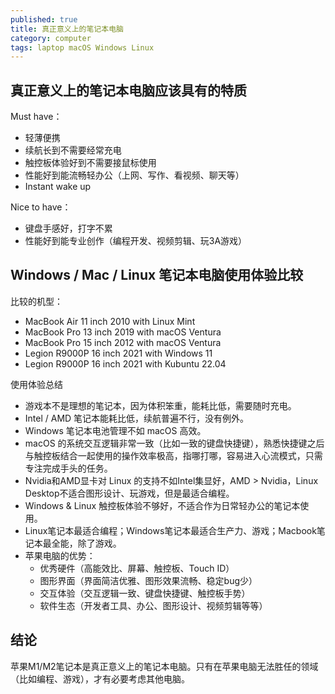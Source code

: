 ```yaml
---
published: true
title: 真正意义上的笔记本电脑
category: computer
tags: laptop macOS Windows Linux
---
```

## 真正意义上的笔记本电脑应该具有的特质

Must have：

- 轻薄便携
- 续航长到不需要经常充电
- 触控板体验好到不需要接鼠标使用
- 性能好到能流畅轻办公（上网、写作、看视频、聊天等）
- Instant wake up

Nice to have：

- 键盘手感好，打字不累
- 性能好到能专业创作（编程开发、视频剪辑、玩3A游戏）


## Windows / Mac / Linux 笔记本电脑使用体验比较

比较的机型：

- MacBook Air 11 inch 2010 with Linux Mint
- MacBook Pro 13 inch 2019 with macOS Ventura
- MacBook Pro 15 inch 2012 with macOS Ventura
- Legion R9000P 16 inch 2021 with Windows 11
- Legion R9000P 16 inch 2021 with Kubuntu 22.04

使用体验总结

- 游戏本不是理想的笔记本，因为体积笨重，能耗比低，需要随时充电。
- Intel / AMD 笔记本能耗比低，续航普遍不行，没有例外。
- Windows 笔记本电池管理不如 macOS 高效。
- macOS 的系统交互逻辑非常一致（比如一致的键盘快捷键），熟悉快捷键之后与触控板结合一起使用的操作效率极高，指哪打哪，容易进入心流模式，只需专注完成手头的任务。
- Nvidia和AMD显卡对 Linux 的支持不如Intel集显好，AMD > Nvidia，Linux Desktop不适合图形设计、玩游戏，但是最适合编程。
- Windows & Linux 触控板体验不够好，不适合作为日常轻办公的笔记本使用。
- Linux笔记本最适合编程；Windows笔记本最适合生产力、游戏；Macbook笔记本最全能，除了游戏。
- 苹果电脑的优势：
	- 优秀硬件（高能效比、屏幕、触控板、Touch ID）
	- 图形界面（界面简洁优雅、图形效果流畅、稳定bug少）
	- 交互体验（交互逻辑一致、键盘快捷键、触控板手势）
	- 软件生态（开发者工具、办公、图形设计、视频剪辑等等）

## 结论

苹果M1/M2笔记本是真正意义上的笔记本电脑。只有在苹果电脑无法胜任的领域（比如编程、游戏），才有必要考虑其他电脑。
